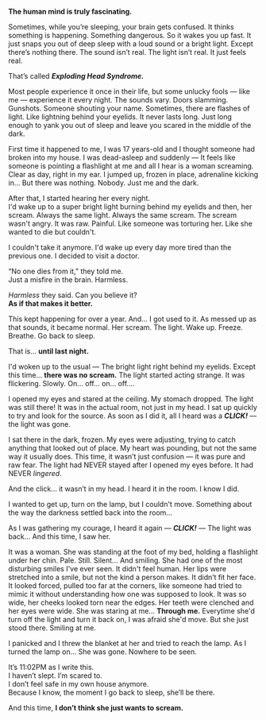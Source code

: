 **The human mind is truly fascinating.**

Sometimes, while you’re sleeping, your brain gets confused. It thinks something is happening. Something dangerous. So it wakes you up fast. It just snaps you out of deep sleep with a loud sound or a bright light. Except there’s nothing there. The sound isn’t real. The light isn’t real. It just feels real.

That’s called ***Exploding Head Syndrome.***

Most people experience it once in their life, but some unlucky fools — like me — experience it every night. The sounds vary. Doors slamming. Gunshots. Someone shouting your name. Sometimes, there are flashes of light. Like lightning behind your eyelids. It never lasts long. Just long enough to yank you out of sleep and leave you scared in the middle of the dark.

First time it happened to me, I was 17 years-old and I thought someone had broken into my house. I was dead-asleep and suddenly — It feels like someone is pointing a flashlight at me and all I hear is a woman screaming. Clear as day, right in my ear. I jumped up, frozen in place, adrenaline kicking in... But there was nothing. Nobody. Just me and the dark.

After that, I started hearing her every night.  
I'd wake up to a super bright light burning behind my eyelids and then, her scream. Always the same light. Always the same scream. The scream wasn't angry. It was raw. Painful. Like someone was torturing her. Like she wanted to die but couldn't. 

I couldn't take it anymore. I'd wake up every day more tired than the previous one. I decided to visit a doctor. 

“No one dies from it,” they told me.  
Just a misfire in the brain. Harmless.

*Harmless* they said. Can you believe it?  
**As if that makes it better.**

This kept happening for over a year. And... I got used to it. As messed up as that sounds, it became normal. Her scream. The light. Wake up. Freeze. Breathe. Go back to sleep.

That is... **until last night.**

I'd woken up to the usual — The bright light right behind my eyelids. Except this time... **there was no scream.** The light started acting strange. It was flickering. Slowly. On… off… on… off…. 

I opened my eyes and stared at the ceiling. My stomach dropped. The light was still there! It was in the actual room, not just in my head. I sat up quickly to try and look for the source. As soon as I did it, all I heard was a ***CLICK!*** — the light was gone. 

I sat there in the dark, frozen. My eyes were adjusting, trying to catch anything that looked out of place. My heart was pounding, but not the same way it usually does. This time, it wasn’t just confusion — it was pure and raw fear. The light had NEVER stayed after I opened my eyes before. It had NEVER *lingered*.

And the click... it wasn’t in my head. I heard it in the room. I know I did.

I wanted to get up, turn on the lamp, but I couldn't move. Something about the way the darkness settled back into the room...

As I was gathering my courage, I heard it again — ***CLICK!*** — The light was back... And this time, I saw her.

It was a woman. She was standing at the foot of my bed, holding a flashlight under her chin. Pale. Still. Silent... And smiling. She had one of the most disturbing smiles I've ever seen. It didn't feel human. Her lips were stretched into a smile, but not the kind a person makes. It didn’t fit her face. It looked forced, pulled too far at the corners, like someone had tried to mimic it without understanding how one was supposed to look. It was so wide, her cheeks looked torn near the edges. Her teeth were clenched and her eyes were wide. She was staring at me... **Through me.** Everytime she'd turn off the light and turn it back on, I was afraid she'd move. But she just stood there. Smiling at me. 

I panicked and I threw the blanket at her and tried to reach the lamp. As I turned the lamp on... She was gone. Nowhere to be seen. 

It’s 11:02PM as I write this.  
I haven’t slept. I’m scared to.  
I don’t feel safe in my own house anymore.  
Because I know, the moment I go back to sleep, she’ll be there.

And this time, **I don’t think she just wants to scream.**